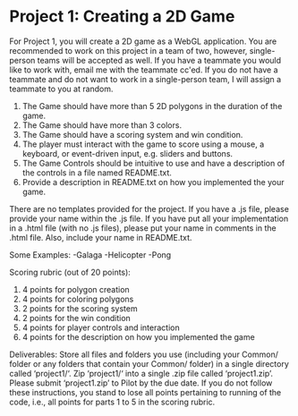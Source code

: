 # Project 1: Creating a 2D Game
For Project 1, you will create a 2D game as a WebGL application. You are recommended to work on this project in a team of two, however, single-person teams will be accepted as well. If you have a teammate you would like to work with, email me with the teammate cc'ed. If you do not have a teammate and do not want to work in a single-person team, I will assign a teammate to you at random.

1) The Game should have more than 5 2D polygons in the duration of the game.
2) The Game should have more than 3 colors.
3) The Game should have a scoring system and win condition.
4) The player must interact with the game to score using a mouse, a keyboard, or event-driven input, e.g. sliders and buttons.
5) The Game Controls should be intuitive to use and have a description of the controls in a file named README.txt.
6) Provide a description in README.txt on how you implemented the your game.

There are no templates provided for the project. If you have a .js file, please provide your name within the .js file. If you have put all your implementation in a .html file (with no .js files), please put your name in comments in the .html file. Also, include your name in README.txt.
  
Some Examples:
  -Galaga
  -Helicopter
  -Pong

Scoring rubric (out of 20 points):
1) 4 points for polygon creation
2) 4 points for coloring polygons
3) 2 points for the scoring system
4) 2 points for the win condition
5) 4 points for player controls and interaction
6) 4 points for the description on how you implemented the game

Deliverables: Store all files and folders you use (including your Common/ folder or any folders that contain your Common/ folder) in a single directory called ‘project1/‘. Zip ‘project1/‘ into a single .zip file called ‘project1.zip’. Please submit ‘project1.zip’ to Pilot by the due date. If you do not follow these instructions, you stand to lose all points pertaining to running of the code, i.e., all points for parts 1 to 5 in the scoring rubric.